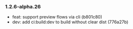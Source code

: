 ### 1.2.6-alpha.26

* feat: support preview flows via cli (b801c80)
* dev: add ci:build:dev to build without clear dist (776a27b)
